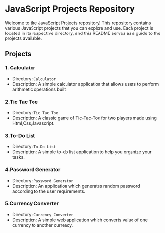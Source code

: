 # JavaScript Projects Repository

Welcome to the JavaScript Projects repository! This repository contains various JavaScript projects that you can explore and use. Each project is located in its respective directory, and this README serves as a guide to the projects available.

## Projects

### 1. Calculator
- Directory: `Calculator`
- Description: A simple calculator application that allows users to perform arithmetic operations built.


### 2.Tic Tac Toe
- Directory: `Tic Tac Toe`
- Description: A classic game of Tic-Tac-Toe for two players made using Html,Css,Javascript.
  

### 3.To-Do List
- Directory: `To-Do List`
- Description: A simple to-do list application to help you organize your tasks.


### 4.Password Generator
- Directory: `Password Generator`
- Description: An application which generates random password according to the user requirements.


### 5.Currency Converter
- Directory: `Currency Converter`
- Description: A simple web application which converts value of one currency to another currency.
